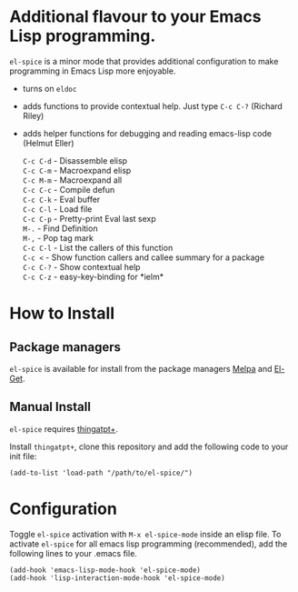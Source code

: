 # Additional flavour to your Emacs Lisp programming.

`el-spice` is a minor mode that provides additional configuration to make programming in Emacs Lisp more enjoyable.

 * turns on `eldoc`
 * adds functions to provide contextual help. Just type `C-c C-?` (Richard Riley)
 * adds helper functions for debugging and reading emacs-lisp code (Helmut Eller)

   `C-c C-d`   - Disassemble elisp  
   `C-c C-m`   - Macroexpand elisp  
   `C-c M-m`   - Macroexpand all  
   `C-c C-c` - Compile defun  
   `C-c C-k` - Eval buffer  
   `C-c C-l` - Load file  
   `C-c C-p`   - Pretty-print Eval last sexp  
   `M-.`     - Find Definition  
   `M-,`     - Pop tag mark  
   `C-c C-l`   - List the callers of this function  
   `C-c <`   - Show function callers and callee summary for a package  
   `C-c C-?`   - Show contextual help  
   `C-c C-z` - easy-key-binding for \*ielm\*  

# How to Install

## Package managers
`el-spice` is available for install from the package managers [Melpa](http://melpa.milkbox.net/) and [El-Get](http://github.com/dimitri/el-get/).

## Manual Install
`el-spice` requires [thingatpt+](http://www.emacswiki.org/emacs/thingatpt+.el).

Install `thingatpt+`, clone this repository and add the following code to your init file:

```emacs-lisp
(add-to-list 'load-path "/path/to/el-spice/")
```

# Configuration

Toggle `el-spice` activation with `M-x el-spice-mode` inside an elisp file. To activate `el-spice` for all emacs lisp programming (recommended), add the following lines to your .emacs file.

```emacs-lisp
(add-hook 'emacs-lisp-mode-hook 'el-spice-mode)
(add-hook 'lisp-interaction-mode-hook 'el-spice-mode)
```
